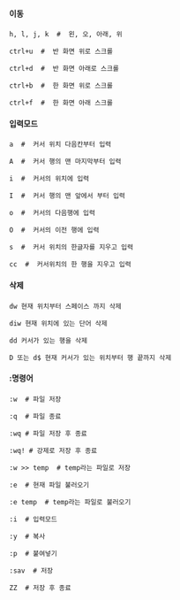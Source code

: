 #### 이동

    h, l, j, k  #  왼, 오, 아래, 위

    ctrl+u  #  반 화면 위로 스크롤

    ctrl+d  #  반 화면 아래로 스크롤

    ctrl+b  #  한 화면 위로 스크롤

    ctrl+f  #  한 화면 아래 스크롤

#### 입력모드

    a  #  커서 위치 다음칸부터 입력

    A  #  커서 행의 맨 마지막부터 입력

    i  #  커서의 위치에 입력

    I  #  커서 행의 맨 앞에서 부터 입력

    o  #  커서의 다음행에 입력

    O  #  커서의 이전 행에 입력

    s  #  커서 위치의 한글자를 지우고 입력

    cc  #  커서위치의 한 행을 지우고 입력

#### 삭제

    dw 현재 위치부터 스페이스 까지 삭제

    diw 현재 위치에 있는 단어 삭제

    dd 커서가 있는 행을 삭제

    D 또는 d$ 현재 커서가 있는 위치부터 행 끝까지 삭제

#### :명령어

    :w  # 파일 저장

    :q  # 파일 종료

    :wq # 파일 저장 후 종료

    :wq! # 강제로 저장 후 종료

    :w >> temp  # temp라는 파일로 저장

    :e  # 현재 파일 불러오기

    :e temp  # temp라는 파일로 불러오기

    :i  # 입력모드

    :y  # 복사

    :p  # 붙여넣기

    :sav  # 저장

    ZZ  # 저장 후 종료
